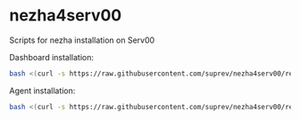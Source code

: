 # nezha4serv00
 Scripts for nezha installation on Serv00

Dashboard installation:
```bash
bash <(curl -s https://raw.githubusercontent.com/suprev/nezha4serv00/refs/heads/main/install-dashboard.sh)
```

Agent installation:
```bash
bash <(curl -s https://raw.githubusercontent.com/suprev/nezha4serv00/refs/heads/main/install-agent.sh)
```
